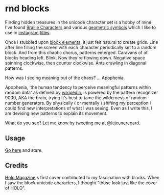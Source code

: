 # rnd blocks

Finding hidden treasures in the unicode character set is a hobby of mine. I've found [Braille Characters](https://github.com/lejeunerenard/braille-from-image) and various [geometric symbols](https://instagram.com/p/55_Ha_BWRk/) which I like to use in [instagram](https://instagram.com/p/7RDZH1hWdL/?taken-by=lejeunerenard) [titles](https://instagram.com/p/8tyB92hWTj).

Once I stubbled upon [block elements](https://en.wikipedia.org/wiki/Block_Elements), it just felt natural to create grids. Line after line filling the screen with each character periodically set to a random block. And from this chaotic chorus, patterns emerged. Caravans of of blocks heading left. Blink. Now they're flowing down. Negative space spinning clockwise, then counter clockwise. Ants crawling in diagonal patterns.

How was I seeing meaning out of the chaos? ... Apophenia.

Apophenia, 'the human tendency to perceive meaningful patterns within random data' as defined by [wikipedia](https://en.wikipedia.org/wiki/Apophenia), is powered by the pattern recognizer 9000, AKA the brain, trying it's best to tame the wilderness of random number generators. By physically ( or mentally ) shifting my perception I could find new interpretations of what I was seeing. Even as I write this, I am devising new patterns to explain its movement.

[What do you see?](http://lejeunerenard.github.io/sketch/experiments/rnd-blocks/) Let me know [by tweeting me](https://twitter.com/intent/tweet?text=Dude%20%40lejeunernard%2C%20I%20see%20____.%20%23apophenia%20http%3A%2F%2Flejeunerenard.github.io%2Fsketch%2Fexperiments%2Frnd-blocks%2F) at [@lejeunerenard](http://twitter.com/lejeunerenard).

## Usage

[Go here](http://lejeunerenard.github.io/sketch/experiments/rnd-blocks/) and stare.

## Credits

[Holo Magazine](http://holo-magazine.com/)'s first cover contributed to my fascination with blocks. When I saw the block unicode characters, I thought "those look just like the cover of HOLO".
